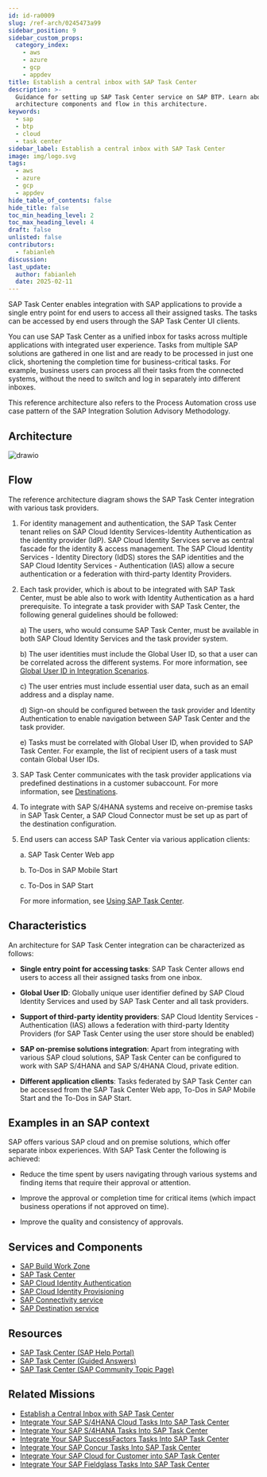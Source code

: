 ```yaml
---
id: id-ra0009
slug: /ref-arch/0245473a99
sidebar_position: 9
sidebar_custom_props:
  category_index:
    - aws
    - azure
    - gcp
    - appdev
title: Establish a central inbox with SAP Task Center
description: >-
  Guidance for setting up SAP Task Center service on SAP BTP. Learn about the
  architecture components and flow in this architecture.
keywords:
  - sap
  - btp
  - cloud
  - task center
sidebar_label: Establish a central inbox with SAP Task Center
image: img/logo.svg
tags:
  - aws
  - azure
  - gcp
  - appdev
hide_table_of_contents: false
hide_title: false
toc_min_heading_level: 2
toc_max_heading_level: 4
draft: false
unlisted: false
contributors:
  - fabianleh
discussion: 
last_update:
  author: fabianleh
  date: 2025-02-11
---
```


<!-- Add the 'why?' for this architecture. Why do we have it? What is its purpose -->

SAP Task Center enables integration with SAP applications to provide a single entry point for end users to access all their assigned tasks. The tasks can be accessed by end users through the SAP Task Center UI clients.

You can use SAP Task Center as a unified inbox for tasks across multiple applications with integrated user experience. Tasks from multiple SAP solutions are gathered in one list and are ready to be processed in just one click, shortening the completion time for business-critical tasks. For example, business users can process all their tasks from the connected systems, without the need to switch and log in separately into different inboxes.

This reference architecture also refers to the Process Automation cross use case pattern of the SAP Integration Solution Advisory Methodology.

## Architecture

<!-- The drawio "image" should appear right after the Solution Diagram SVG image -->
![drawio](drawio/establish-a-central-inbox-with-sap-task-center.drawio)

## Flow

The reference architecture diagram shows the SAP Task Center integration with various task providers.

1. For identity management and authentication, the SAP Task Center tenant relies on SAP Cloud Identity Services-Identity Authentication as the identity provider (IdP). SAP Cloud Identity Services serve as central fascade for the identity & access management. The SAP Cloud Identity Services - Identity Directory (IdDS) stores the SAP identities and the SAP Cloud Identity Services - Authentication (IAS) allow a secure authentication or a federation with third-party Identity Providers.

2. Each task provider, which is about to be integrated with SAP Task Center, must be able also to work with Identity Authentication as a hard prerequisite. To integrate а task provider with SAP Task Center, the following general guidelines should be followed:

    a) The users, who would consume SAP Task Center, must be available in both SAP Cloud Identity Services and the task provider system.

    b) The user identities must include the Global User ID, so that a user can be correlated across the different systems. For more information, see [Global User ID in Integration Scenarios](https://help.sap.com/docs/cloud-identity/system-integration-guide/global-user-id-in-integration-scenarios).

    c) The user entries must include essential user data, such as an email address and a display name.
   
    d) Sign-on should be configured between the task provider and Identity Authentication to enable navigation between SAP Task Center and the task provider.
   
    e) Tasks must be correlated with Global User ID, when provided to SAP Task Center. For example, the list of recipient users of a task must contain Global User IDs.

3. SAP Task Center communicates with the task provider applications via predefined destinations in a customer subaccount. For more information, see [Destinations](https://help.sap.com/docs/task-center/sap-task-center/destinations).

4. To integrate with SAP S/4HANA systems and receive on-premise tasks in SAP Task Center, a SAP Cloud Connector must be set up as part of the destination configuration.

5. End users can access SAP Task Center via various application clients:

    a. SAP Task Center Web app

    b. To-Dos in SAP Mobile Start

    c. To-Dos in SAP Start
   
   For more information, see [Using SAP Task Center](https://help.sap.com/docs/task-center/sap-task-center/using-sap-task-center).


## Characteristics

An architecture for SAP Task Center integration can be characterized as follows:

- **Single entry point for accessing tasks**: SAP Task Center allows end users to access all their assigned tasks from one inbox.

- **Global User ID**: Globally unique user identifier defined by SAP Cloud Identity Services and used by SAP Task Center and all task providers.

- **Support of third-party identity providers**: SAP Cloud Identity Services - Authentication (IAS) allows a federation with third-party Identity Providers (for SAP Task Center using the user store should be enabled)

- **SAP on-premise solutions integration**: Apart from integrating with various SAP cloud solutions, SAP Task Center can be configured to work with SAP S/4HANA and SAP S/4HANA Cloud, private edition.

- **Different application clients**: Tasks federated by SAP Task Center can be accessed from the SAP Task Center Web app, To-Dos in SAP Mobile Start and the To-Dos in SAP Start.

## Examples in an SAP context

SAP offers various SAP cloud and on premise solutions, which offer separate inbox experiences. With SAP Task Center the following is achieved:

- Reduce the time spent by users navigating through various systems and finding items that require their approval or attention.

- Improve the approval or completion time for critical items (which impact business operations if not approved on time).

- Improve the quality and consistency of approvals.

## Services and Components

- [SAP Build Work Zone](https://discovery-center.cloud.sap/serviceCatalog/sap-build-work-zone-advanced-edition?region=all)
- [SAP Task Center](https://discovery-center.cloud.sap/serviceCatalog/sap-task-center?region=all) <!-- dc-svc-metadata: {"isPrimary": "true"} dc-svc-metadata -->
- [SAP Cloud Identity Authentication](https://discovery-center.cloud.sap/serviceCatalog/identity-authentication?region=all)
- [SAP Cloud Identity Provisioning](https://discovery-center.cloud.sap/serviceCatalog/identity-provisioning?region=all)
- [SAP Connectivity service](https://discovery-center.cloud.sap/serviceCatalog/connectivity-service?region=all)
- [SAP Destination service](https://discovery-center.cloud.sap/serviceCatalog/destination?region=all)

## Resources

- [SAP Task Center (SAP Help Portal)](https://help.sap.com/docs/task-center)
- [SAP Task Center (Guided Answers)](https://ga.support.sap.com/dtp/viewer/index.html#/tree/3109/actions/47627)
- [SAP Task Center (SAP Community Topic Page)](https://pages.community.sap.com/topics/task-center)


## Related Missions

- [Establish a Central Inbox with SAP Task Center](https://discovery-center.cloud.sap/missiondetail/3774/3813/)
- [Integrate Your SAP S/4HANA Cloud Tasks Into SAP Task Center](https://discovery-center.cloud.sap/missiondetail/3906/4071/)
- [Integrate Your SAP S/4HANA Tasks Into SAP Task Center](https://discovery-center.cloud.sap/missiondetail/3910/4076/)
- [Integrate Your SAP SuccessFactors Tasks Into SAP Task Center](https://discovery-center.cloud.sap/missiondetail/3816/3869/)
- [Integrate Your SAP Concur Tasks Into SAP Task Center](https://discovery-center.cloud.sap/missiondetail/3883/3962/)
- [Integrate Your SAP Cloud for Customer into SAP Task Center](https://discovery-center.cloud.sap/missiondetail/4235/4489/)
- [Integrate Your SAP Fieldglass Tasks Into SAP Task Center](https://discovery-center.cloud.sap/missiondetail/3911/4077/)